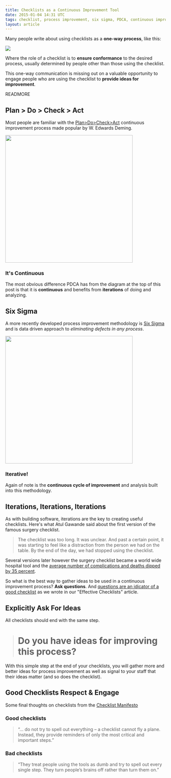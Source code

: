 ```yaml
---
title: Checklists as a Continuous Improvement Tool
date: 2015-01-04 14:31 UTC
tags: checklist, process improvement, six sigma, PDCA, continuous improvement
layout: article
---
```


Many people write about using checklists as a **one-way process**, like this:

<img src="https://s3.amazonaws.com/manifestly-assets/use_checklist_basic.jpg" />

Where the role of a checklist is to **ensure conformance** to the desired process, usually determined by people other than those using the checklist.

This one-way communication is missing out on a valuable opportunity to engage people who are using the checklist to **provide ideas for improvement**.

READMORE


## Plan > Do > Check > Act
Most people are familiar with the [Plan>Do>Check>Act](http://en.wikipedia.org/wiki/PDCA) continuous improvement process made popular by W. Edwards Deming.

<img src="http://upload.wikimedia.org/wikipedia/commons/thumb/7/7a/PDCA_Cycle.svg/2000px-PDCA_Cycle.svg.png" width="400px" />

### It's Continuous
The most obvious difference PDCA has from the diagram at the top of this post is that it is **continuous** and benefits from **iterations** of doing and analyzing.

## Six Sigma
A more recently developed process improvement methodology is [Six Sigma](http://en.wikipedia.org/wiki/Six_Sigma) and is data driven approach to *eliminating defects in any process*.

<img src="https://s3.amazonaws.com/manifestly-assets/sixsigma.jpg" width="400px" />

### Iterative!
Again of note is the **continuous cycle of improvement** and analysis built into this methodology.

##  Iterations, Iterations, Iterations
As with building software, iterations are the key to creating useful checklists.  Here's what Atul Gawande said about the first version of the famous surgery checklist.

> The checklist was too long. It was unclear. And past a certain point, it was starting to feel like a distraction from the person we had on the table.
> By the end of the day, we had stopped using the checklist.

Several versions later however the surgery checklist became a world wide hospital tool and the [average number of complications and deaths dipped by 35 percent](http://www.npr.org/templates/story/story.php?storyId=122226184).

So what is the best way to gather ideas to be used in a continuous improvement process?  **Ask questions**.  And [questions are an idicator of a good checklist](/2014/11/28/effective-checklists.html) as we wrote in our "Effective Checklists" article.

## Explicitly Ask For Ideas
All checklists should end with the same step.

> # Do you have ideas for improving this process?


With this simple step at the end of your checklists, you will gather more and better ideas for process improvement as well as signal to your staff that their ideas matter (and so does the checklist).


## Good Checklists Respect & Engage

Some final thoughts on checklists from the [Checklist Manifesto](http://atulgawande.com/book/the-checklist-manifesto/)

### Good checklists

> “… do not try to spell out everything – a checklist cannot fly a plane.  Instead, they provide reminders of only the most critical and important steps.”

### Bad checklists

> “They treat people using the tools as dumb and try to spell out every single step.  They turn people’s brains off rather than turn them on.”

